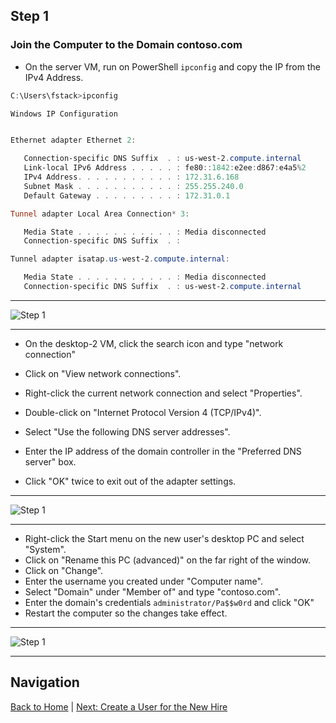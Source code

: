 ## Step 1

### Join the Computer to the Domain contoso.com

- On the server VM, run on PowerShell `ipconfig` and copy the IP from the IPv4 Address.

```powershell
C:\Users\fstack>ipconfig

Windows IP Configuration


Ethernet adapter Ethernet 2:

   Connection-specific DNS Suffix  . : us-west-2.compute.internal
   Link-local IPv6 Address . . . . . : fe80::1842:e2ee:d867:e4a5%2
   IPv4 Address. . . . . . . . . . . : 172.31.6.168
   Subnet Mask . . . . . . . . . . . : 255.255.240.0
   Default Gateway . . . . . . . . . : 172.31.0.1

Tunnel adapter Local Area Connection* 3:

   Media State . . . . . . . . . . . : Media disconnected
   Connection-specific DNS Suffix  . :

Tunnel adapter isatap.us-west-2.compute.internal:

   Media State . . . . . . . . . . . : Media disconnected
   Connection-specific DNS Suffix  . : us-west-2.compute.internal
```

---

![Step 1](https://github.com/hcoco1/career-2/blob/main/images/step_1.png?raw=true)

---

- On the desktop-2 VM, click the search icon and type "network connection"

- Click on "View network connections".
- Right-click the current network connection and select "Properties".
- Double-click on "Internet Protocol Version 4 (TCP/IPv4)".
- Select "Use the following DNS server addresses".
- Enter the IP address of the domain controller in the "Preferred DNS server" box.
- Click "OK" twice to exit out of the adapter settings.

---

![Step 1](https://github.com/hcoco1/career-2/blob/main/images/step_1_2.png?raw=true)

---

- Right-click the Start menu on the new user's desktop PC and select "System".
- Click on "Rename this PC (advanced)" on the far right of the window.
- Click on "Change".
- Enter the username you created under "Computer name".
- Select "Domain" under "Member of" and type "contoso.com".
- Enter the domain's credentials `administrator/Pa$$w0rd` and click "OK"
- Restart the computer so the changes take effect.

---

![Step 1](https://github.com/hcoco1/career-2/blob/main/images/step_1_7.png?raw=true)

---

## Navigation

[Back to Home](../README.md) | [Next: Create a User for the New Hire](step2.md)
